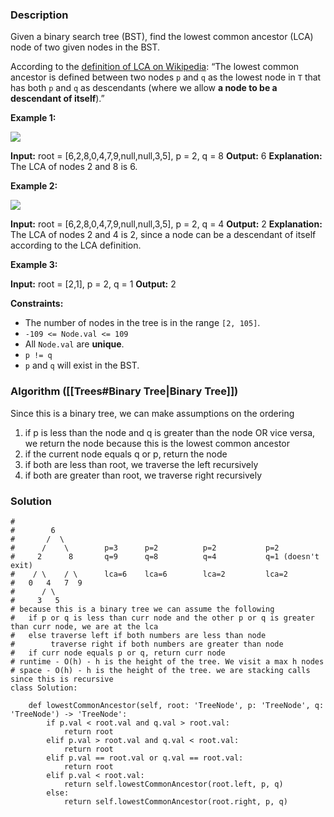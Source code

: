 ### Description

Given a binary search tree (BST), find the lowest common ancestor (LCA) node of two given nodes in the BST.

According to the [definition of LCA on Wikipedia](https://en.wikipedia.org/wiki/Lowest_common_ancestor): “The lowest common ancestor is defined between two nodes `p` and `q` as the lowest node in `T` that has both `p` and `q` as descendants (where we allow **a node to be a descendant of itself**).”

**Example 1:**

![](https://assets.leetcode.com/uploads/2018/12/14/binarysearchtree_improved.png)

**Input:** root = [6,2,8,0,4,7,9,null,null,3,5], p = 2, q = 8
**Output:** 6
**Explanation:** The LCA of nodes 2 and 8 is 6.

**Example 2:**

![](https://assets.leetcode.com/uploads/2018/12/14/binarysearchtree_improved.png)

**Input:** root = [6,2,8,0,4,7,9,null,null,3,5], p = 2, q = 4
**Output:** 2
**Explanation:** The LCA of nodes 2 and 4 is 2, since a node can be a descendant of itself according to the LCA definition.

**Example 3:**

**Input:** root = [2,1], p = 2, q = 1
**Output:** 2

**Constraints:**

- The number of nodes in the tree is in the range `[2, 105]`.
- `-109 <= Node.val <= 109`
- All `Node.val` are **unique**.
- `p != q`
- `p` and `q` will exist in the BST.

### Algorithm ([[Trees#Binary Tree|Binary Tree]])

Since this is a binary tree, we can make assumptions on the ordering
1. if p is less than the node and q is greater than the node OR vice versa, we return the node because this is the lowest common ancestor
2. if the current node equals q or p, return the node
3. if both are less than root, we traverse the left recursively
4. if both are greater than root, we traverse right recursively

### Solution

```
#  
#        6  
#       /  \  
#      /    \        p=3      p=2          p=2           p=2  
#     2      8       q=9      q=8          q=4           q=1 (doesn't exit)  
#    / \    / \      lca=6    lca=6        lca=2         lca=2  
#   0   4   7  9  
#      / \  
#     3   5  
# because this is a binary tree we can assume the following  
#   if p or q is less than curr node and the other p or q is greater than curr node, we are at the lca  
#   else traverse left if both numbers are less than node  
#        traverse right if both numbers are greater than node  
#   if curr node equals p or q, return curr node  
# runtime - O(h) - h is the height of the tree. We visit a max h nodes  
# space - O(h) - h is the height of the tree. we are stacking calls since this is recursive  
class Solution:  
  
    def lowestCommonAncestor(self, root: 'TreeNode', p: 'TreeNode', q: 'TreeNode') -> 'TreeNode':  
        if p.val < root.val and q.val > root.val:  
            return root  
        elif p.val > root.val and q.val < root.val:  
            return root  
        elif p.val == root.val or q.val == root.val:  
            return root  
        elif p.val < root.val:  
            return self.lowestCommonAncestor(root.left, p, q)  
        else:  
            return self.lowestCommonAncestor(root.right, p, q)
```